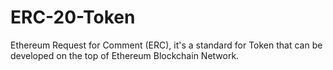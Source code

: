 # ERC-20-Token
Ethereum Request for Comment (ERC), it's a standard for Token that can be developed on the top of Ethereum Blockchain Network.

